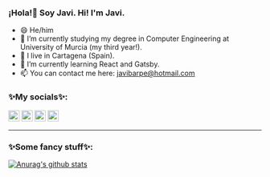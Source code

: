 ### ¡Hola!👋 Soy Javi. Hi! I'm Javi.


- 😄 He/him
- 🔭 I’m currently studying my degree in Computer Engineering at University of Murcia (my third year!). 
-  📍 I live in Cartagena (Spain). 
- 🌱 I’m currently learning React and Gatsby.
- 📫 You can contact me here: javibarpe@hotmail.com

### ✨My socials✨:
   [<img alt="jbarceloperez | Twitter" width="22px" src="https://external-content.duckduckgo.com/iu/?u=http%3A%2F%2F1000logos.net%2Fwp-content%2Fuploads%2F2017%2F06%2FTwitter-Logo.png&f=1&nofb=1" />][twitter]
   [<img alt="jbarceloperez | Telegram" width="22px" src="https://external-content.duckduckgo.com/iu/?u=https%3A%2F%2Fupload.wikimedia.org%2Fwikipedia%2Fcommons%2Fthumb%2F8%2F83%2FTelegram_2019_Logo.svg%2F1024px-Telegram_2019_Logo.svg.png&f=1&nofb=1" />][telegram]
   [<img alt="jbarceloperez | Instagram" width="22px" src="https://external-content.duckduckgo.com/iu/?u=http%3A%2F%2F1000marcas.net%2Fwp-content%2Fuploads%2F2019%2F11%2FInstagram-logo.png&f=1&nofb=1" />][instagram]
   [<img alt="uuuuh misteryous button" width="22px" src="https://external-content.duckduckgo.com/iu/?u=https%3A%2F%2Fpngimg.com%2Fuploads%2Fquestion_mark%2Fquestion_mark_PNG130.png&f=1&nofb=1" />][uuuh]

---

[twitter]: https://twitter.com/lolero_2000
[telegram]: https://t.me/Lolero_2000
[instagram]: https://www.instagram.com/lolero_2000
[uuuh]: https://matias.ma/nsfw/

### ✨Some fancy stuff✨:

[![Anurag's github stats](https://github-readme-stats.vercel.app/api?username=jbarceloperez&theme=dracula)](https://github.com/anuraghazra/github-readme-stats)


<!--
**Lolero2000/Lolero2000** is a ✨ _special_ ✨ repository because its `README.md` (this file) appears on your GitHub profile.

Here are some ideas to get you started:

- 🔭 I’m currently studying my degree in Computer Engineering at University of Murcia (my third year!). 
- 🌱 I’m currently learning ...
- 👯 I’m looking to collaborate on ...
- 🤔 I’m looking for help with ...
- 
- 💬 I live in Cartagena (Spain). Ask me about ...
- 📫 You can contact me here: javibarpe@hotmail.com
- 😄 Pronouns: ...
- ⚡ Fun fact: ...
-->

